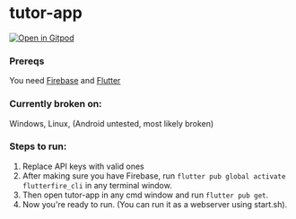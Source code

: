 # tutor-app

[![Open in Gitpod](https://gitpod.io/button/open-in-gitpod.svg)](https://gitpod.io/#https://github.com/samh06/tutor-app)

### Prereqs

You need [Firebase](https://firebase.google.com/docs/cli) and [Flutter](https://docs.flutter.dev/get-started/install)

### Currently broken on:

Windows, Linux, (Android untested, most likely broken)

### Steps to run:
1. Replace API keys with valid ones
2. After making sure you have Firebase, run `flutter pub global activate flutterfire_cli` in any terminal window.
3. Then open tutor-app in any cmd window and run `flutter pub get`.
4. Now you're ready to run. (You can run it as a webserver using start.sh).
